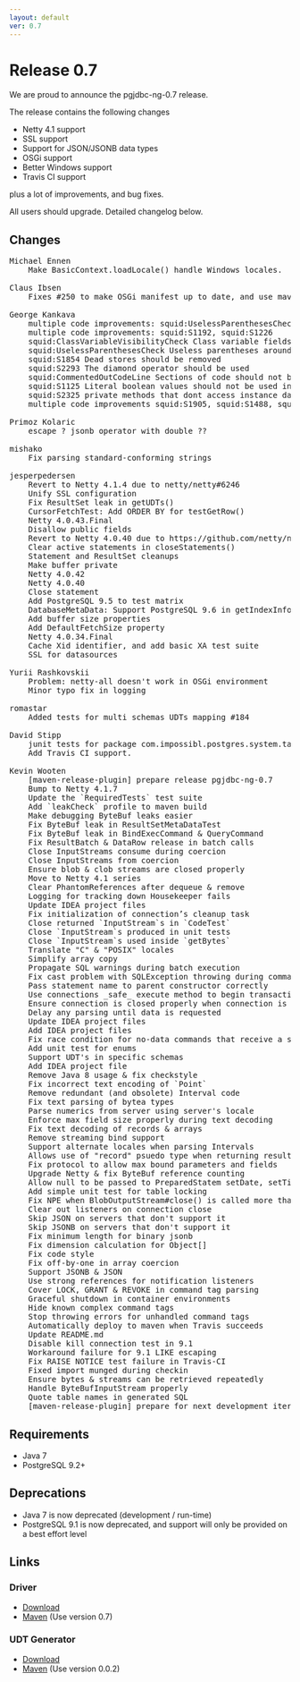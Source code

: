 ```yaml
---
layout: default
ver: 0.7
---
```

# Release 0.7

We are proud to announce the pgjdbc-ng-0.7 release.

The release contains the following changes

* Netty 4.1 support
* SSL support
* Support for JSON/JSONB data types
* OSGi support
* Better Windows support
* Travis CI support

plus a lot of improvements, and bug fixes.

All users should upgrade. Detailed changelog below.

## Changes

<pre>
Michael Ennen
    Make BasicContext.loadLocale() handle Windows locales.

Claus Ibsen
    Fixes #250 to make OSGi manifest up to date, and use maven plugin to generate the manifest

George Kankava
    multiple code improvements: squid:UselessParenthesesCheck, squid:S2131
    multiple code improvements: squid:S1192, squid:S1226
    squid:ClassVariableVisibilityCheck Class variable fields should not have public accessibility
    squid:UselessParenthesesCheck Useless parentheses around expressions should be removed to prevent any misunderstanding
    squid:S1854 Dead stores should be removed
    squid:S2293 The diamond operator should be used
    squid:CommentedOutCodeLine Sections of code should not be commented out
    squid:S1125 Literal boolean values should not be used in condition expressions
    squid:S2325 private methods that dont access instance data should be static
    multiple code improvements squid:S1905, squid:S1488, squid:EmptyStatementUsageCheck, squid:S1153

Primoz Kolaric
    escape ? jsonb operator with double ??

mishako
    Fix parsing standard-conforming strings

jesperpedersen
    Revert to Netty 4.1.4 due to netty/netty#6246
    Unify SSL configuration
    Fix ResultSet leak in getUDTs()
    CursorFetchTest: Add ORDER BY for testGetRow()
    Netty 4.0.43.Final
    Disallow public fields
    Revert to Netty 4.0.40 due to https://github.com/netty/netty/issues/6038
    Clear active statements in closeStatements()
    Statement and ResultSet cleanups
    Make buffer private
    Netty 4.0.42
    Netty 4.0.40
    Close statement
    Add PostgreSQL 9.5 to test matrix
    DatabaseMetaData: Support PostgreSQL 9.6 in getIndexInfo
    Add buffer size properties
    Add DefaultFetchSize property
    Netty 4.0.34.Final
    Cache Xid identifier, and add basic XA test suite
    SSL for datasources

Yurii Rashkovskii
    Problem: netty-all doesn't work in OSGi environment
    Minor typo fix in logging

romastar
    Added tests for multi schemas UDTs mapping #184

David Stipp
    junit tests for package com.impossibl.postgres.system.tables
    Add Travis CI support.

Kevin Wooten
    [maven-release-plugin] prepare release pgjdbc-ng-0.7
    Bump to Netty 4.1.7
    Update the `RequiredTests` test suite
    Add `leakCheck` profile to maven build
    Make debugging ByteBuf leaks easier
    Fix ByteBuf leak in ResultSetMetaDataTest
    Fix ByteBuf leak in BindExecCommand & QueryCommand
    Fix ResultBatch & DataRow release in batch calls
    Close InputStreams consume during coercion
    Close InputStreams from coercion
    Ensure blob & clob streams are closed properly
    Move to Netty 4.1 series
    Clear PhantomReferences after dequeue & remove
    Logging for tracking down Housekeeper fails
    Update IDEA project files
    Fix initialization of connection’s cleanup task
    Close returned `InputStream`s in `CodeTest`
    Close `InputStream`s produced in unit tests
    Close `InputStream`s used inside `getBytes`
    Translate "C" & "POSIX" locales
    Simplify array copy
    Propagate SQL warnings during batch execution
    Fix cast problem with SQLException throwing during command execution
    Pass statement name to parent constructor correctly
    Use connections _safe_ execute method to begin transactions
    Ensure connection is closed properly when connection is killed in background
    Delay any parsing until data is requested
    Update IDEA project files
    Add IDEA project files
    Fix race condition for no-data commands that receive a spurious wake up
    Add unit test for enums
    Support UDT's in specific schemas
    Add IDEA project file
    Remove Java 8 usage & fix checkstyle
    Fix incorrect text encoding of `Point`
    Remove redundant (and obsolete) Interval code
    Fix text parsing of bytea types
    Parse numerics from server using server's locale
    Enforce max field size properly during text decoding
    Fix text decoding of records & arrays
    Remove streaming bind support
    Support alternate locales when parsing Intervals
    Allows use of "record" psuedo type when returning results
    Fix protocol to allow max bound parameters and fields
    Upgrade Netty & fix ByteBuf reference counting
    Allow null to be passed to PreparedStatem setDate, setTime, setTimestamp
    Add simple unit test for table locking
    Fix NPE when BlobOutputStream#close() is called more than once
    Clear out listeners on connection close
    Skip JSON on servers that don't support it
    Skip JSONB on servers that don't support it
    Fix minimum length for binary jsonb
    Fix dimension calculation for Object[]
    Fix code style
    Fix off-by-one in array coercion
    Support JSONB & JSON
    Use strong references for notification listeners
    Cover LOCK, GRANT & REVOKE in command tag parsing
    Graceful shutdown in container environments
    Hide known complex command tags
    Stop throwing errors for unhandled command tags
    Automatically deploy to maven when Travis succeeds
    Update README.md
    Disable kill connection test in 9.1
    Workaround failure for 9.1 LIKE escaping
    Fix RAISE NOTICE test failure in Travis-CI
    Fixed import munged during checkin
    Ensure bytes & streams can be retrieved repeatedly
    Handle ByteBufInputStream properly
    Quote table names in generated SQL
    [maven-release-plugin] prepare for next development iteration
</pre>

## Requirements
* Java 7
* PostgreSQL 9.2+

## Deprecations
* Java 7 is now deprecated (development / run-time)
* PostgreSQL 9.1 is now deprecated, and support will only be provided on a best effort level

## Links

### Driver

* [Download]({{site.baseurl}}/releases/pgjdbc-ng-0.7-complete.jar)
* [Maven]({{site.baseurl}}/get.html) (Use version 0.7)

### UDT Generator

* [Download]({{site.baseurl}}/releases/pgjdbc-ng-udt-0.0.2-complete.jar)
* [Maven]({{site.baseurl}}/get.html) (Use version 0.0.2)

